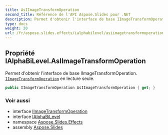 ```yaml
---
title: AsIImageTransformOperation
second_title: Référence de l'API Aspose.Slides pour .NET
description: Permet d'obtenir l'interface de base IImageTransformOperation. IImageTransformOperation en lecture seule aspose.slides.effects/iimagetransformoperation.
type: docs
weight: 20
url: /fr/aspose.slides.effects/ialphabilevel/asiimagetransformoperation/
---
```


## Propriété IAlphaBiLevel.AsIImageTransformOperation

Permet d'obtenir l'interface de base IImageTransformOperation. [`IImageTransformOperation`](../../iimagetransformoperation) en lecture seule.

```csharp
public IImageTransformOperation AsIImageTransformOperation { get; }
```

### Voir aussi

* interface [IImageTransformOperation](../../iimagetransformoperation)
* interface [IAlphaBiLevel](../../ialphabilevel)
* namespace [Aspose.Slides.Effects](../../ialphabilevel)
* assembly [Aspose.Slides](../../../)

<!-- NE PAS ÉDITER : généré par xmldocmd pour Aspose.Slides.dll -->
